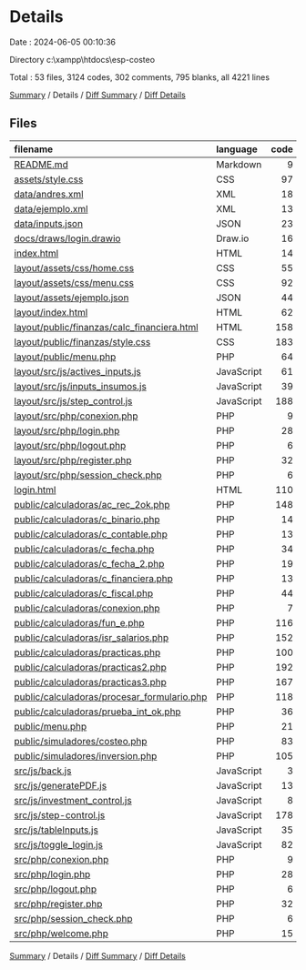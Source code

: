 # Details

Date : 2024-06-05 00:10:36

Directory c:\\xampp\\htdocs\\esp-costeo

Total : 53 files,  3124 codes, 302 comments, 795 blanks, all 4221 lines

[Summary](results.md) / Details / [Diff Summary](diff.md) / [Diff Details](diff-details.md)

## Files
| filename | language | code | comment | blank | total |
| :--- | :--- | ---: | ---: | ---: | ---: |
| [README.md](/README.md) | Markdown | 9 | 0 | 5 | 14 |
| [assets/style.css](/assets/style.css) | CSS | 97 | 0 | 24 | 121 |
| [data/andres.xml](/data/andres.xml) | XML | 18 | 0 | 3 | 21 |
| [data/ejemplo.xml](/data/ejemplo.xml) | XML | 13 | 0 | 8 | 21 |
| [data/inputs.json](/data/inputs.json) | JSON | 23 | 0 | 0 | 23 |
| [docs/draws/login.drawio](/docs/draws/login.drawio) | Draw.io | 16 | 0 | 0 | 16 |
| [index.html](/index.html) | HTML | 14 | 1 | 0 | 15 |
| [layout/assets/css/home.css](/layout/assets/css/home.css) | CSS | 55 | 3 | 8 | 66 |
| [layout/assets/css/menu.css](/layout/assets/css/menu.css) | CSS | 92 | 6 | 15 | 113 |
| [layout/assets/ejemplo.json](/layout/assets/ejemplo.json) | JSON | 44 | 0 | 0 | 44 |
| [layout/index.html](/layout/index.html) | HTML | 62 | 10 | 18 | 90 |
| [layout/public/finanzas/calc_financiera.html](/layout/public/finanzas/calc_financiera.html) | HTML | 158 | 5 | 33 | 196 |
| [layout/public/finanzas/style.css](/layout/public/finanzas/style.css) | CSS | 183 | 4 | 31 | 218 |
| [layout/public/menu.php](/layout/public/menu.php) | PHP | 64 | 0 | 13 | 77 |
| [layout/src/js/actives_inputs.js](/layout/src/js/actives_inputs.js) | JavaScript | 61 | 16 | 17 | 94 |
| [layout/src/js/inputs_insumos.js](/layout/src/js/inputs_insumos.js) | JavaScript | 39 | 10 | 6 | 55 |
| [layout/src/js/step_control.js](/layout/src/js/step_control.js) | JavaScript | 188 | 51 | 79 | 318 |
| [layout/src/php/conexion.php](/layout/src/php/conexion.php) | PHP | 9 | 0 | 2 | 11 |
| [layout/src/php/login.php](/layout/src/php/login.php) | PHP | 28 | 5 | 6 | 39 |
| [layout/src/php/logout.php](/layout/src/php/logout.php) | PHP | 6 | 0 | 0 | 6 |
| [layout/src/php/register.php](/layout/src/php/register.php) | PHP | 32 | 18 | 8 | 58 |
| [layout/src/php/session_check.php](/layout/src/php/session_check.php) | PHP | 6 | 0 | 1 | 7 |
| [login.html](/login.html) | HTML | 110 | 0 | 23 | 133 |
| [public/calculadoras/ac_rec_2ok.php](/public/calculadoras/ac_rec_2ok.php) | PHP | 148 | 0 | 7 | 155 |
| [public/calculadoras/c_binario.php](/public/calculadoras/c_binario.php) | PHP | 14 | 0 | 1 | 15 |
| [public/calculadoras/c_contable.php](/public/calculadoras/c_contable.php) | PHP | 13 | 0 | 2 | 15 |
| [public/calculadoras/c_fecha.php](/public/calculadoras/c_fecha.php) | PHP | 34 | 0 | 4 | 38 |
| [public/calculadoras/c_fecha_2.php](/public/calculadoras/c_fecha_2.php) | PHP | 19 | 9 | 9 | 37 |
| [public/calculadoras/c_financiera.php](/public/calculadoras/c_financiera.php) | PHP | 13 | 0 | 2 | 15 |
| [public/calculadoras/c_fiscal.php](/public/calculadoras/c_fiscal.php) | PHP | 44 | 0 | 7 | 51 |
| [public/calculadoras/conexion.php](/public/calculadoras/conexion.php) | PHP | 7 | 0 | 8 | 15 |
| [public/calculadoras/fun_e.php](/public/calculadoras/fun_e.php) | PHP | 116 | 15 | 53 | 184 |
| [public/calculadoras/isr_salarios.php](/public/calculadoras/isr_salarios.php) | PHP | 152 | 12 | 51 | 215 |
| [public/calculadoras/practicas.php](/public/calculadoras/practicas.php) | PHP | 100 | 8 | 20 | 128 |
| [public/calculadoras/practicas2.php](/public/calculadoras/practicas2.php) | PHP | 192 | 26 | 35 | 253 |
| [public/calculadoras/practicas3.php](/public/calculadoras/practicas3.php) | PHP | 167 | 15 | 27 | 209 |
| [public/calculadoras/procesar_formulario.php](/public/calculadoras/procesar_formulario.php) | PHP | 118 | 2 | 50 | 170 |
| [public/calculadoras/prueba_int_ok.php](/public/calculadoras/prueba_int_ok.php) | PHP | 36 | 2 | 7 | 45 |
| [public/menu.php](/public/menu.php) | PHP | 21 | 0 | 7 | 28 |
| [public/simuladores/costeo.php](/public/simuladores/costeo.php) | PHP | 83 | 0 | 23 | 106 |
| [public/simuladores/inversion.php](/public/simuladores/inversion.php) | PHP | 105 | 4 | 36 | 145 |
| [src/js/back.js](/src/js/back.js) | JavaScript | 3 | 0 | 0 | 3 |
| [src/js/generatePDF.js](/src/js/generatePDF.js) | JavaScript | 13 | 4 | 4 | 21 |
| [src/js/investment_control.js](/src/js/investment_control.js) | JavaScript | 8 | 0 | 8 | 16 |
| [src/js/step-control.js](/src/js/step-control.js) | JavaScript | 178 | 32 | 69 | 279 |
| [src/js/tableInputs.js](/src/js/tableInputs.js) | JavaScript | 35 | 17 | 14 | 66 |
| [src/js/toggle_login.js](/src/js/toggle_login.js) | JavaScript | 82 | 4 | 32 | 118 |
| [src/php/conexion.php](/src/php/conexion.php) | PHP | 9 | 0 | 2 | 11 |
| [src/php/login.php](/src/php/login.php) | PHP | 28 | 5 | 6 | 39 |
| [src/php/logout.php](/src/php/logout.php) | PHP | 6 | 0 | 0 | 6 |
| [src/php/register.php](/src/php/register.php) | PHP | 32 | 18 | 7 | 57 |
| [src/php/session_check.php](/src/php/session_check.php) | PHP | 6 | 0 | 1 | 7 |
| [src/php/welcome.php](/src/php/welcome.php) | PHP | 15 | 0 | 3 | 18 |

[Summary](results.md) / Details / [Diff Summary](diff.md) / [Diff Details](diff-details.md)